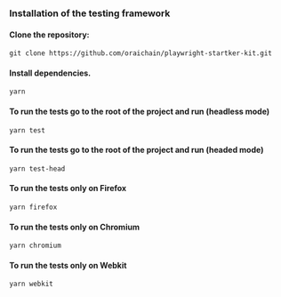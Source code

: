 ### Installation of the testing framework

#### **Clone the repository:**

    git clone https://github.com/oraichain/playwright-startker-kit.git

#### **Install dependencies.**

    yarn

#### **To run the tests go to the root of the project and run (headless mode)**

    yarn test

#### **To run the tests go to the root of the project and run (headed mode)**

    yarn test-head

#### **To run the tests only on Firefox**

    yarn firefox

#### **To run the tests only on Chromium**

    yarn chromium

#### **To run the tests only on Webkit**

    yarn webkit
